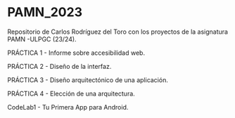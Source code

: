 # PAMN_2023
Repositorio de Carlos Rodríguez del Toro con los proyectos de la asignatura PAMN -ULPGC (23/24).

PRÁCTICA 1 - Informe sobre accesibilidad web.


PRÁCTICA 2 - Diseño de la interfaz.


PRÁCTICA 3 - Diseño arquitectónico de una aplicación.


PRÁCTICA 4 - Elección de una arquitectura.



CodeLab1 - Tu Primera App para Android.
